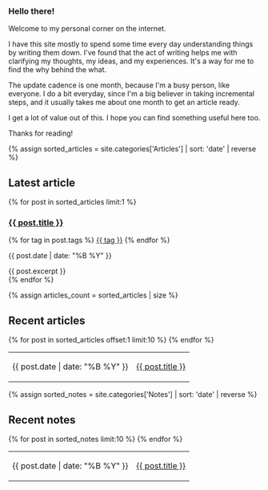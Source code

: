 ### Hello there!

Welcome to my personal corner on the internet.

I have this site mostly to spend some time every day understanding things by writing them down. I've found that the act of writing helps me with clarifying my thoughts, my ideas, and my experiences. It's a way for me to find the why behind the what.

The update cadence is one month, because I'm a busy person, like everyone. I do a bit everyday, since I'm a big believer in taking incremental steps, and it usually takes me about one month to get an article ready.

I get a lot of value out of this. I hope you can find something useful here too.

Thanks for reading!

{% assign sorted_articles = site.categories['Articles'] | sort: 'date' | reverse  %}

<section class="latest">
  <h2> Latest article </h2>
  {% for post in sorted_articles limit:1 %}
    <article>
      <h3><a href="{{ post.url }}">{{ post.title }}</a></h3>
      <div class="tags">
      {% for tag in post.tags %}
      <a class="tag" href="/tags/{{ tag }}">{{ tag }}</a>
      {% endfor %}
      </div>
      <p class="date">{{ post.date | date: "%B %Y" }}</p>
      {{ post.excerpt }}
    </article>
  {% endfor %}
</section>

{% assign articles_count = sorted_articles | size %}
<section class="recent">
    <h2> Recent articles </h2>
  <table>
    {% for post in sorted_articles offset:1 limit:10 %}
      <tr>
        <td class="date">
          <p>{{ post.date | date: "%B %Y" }}</p>
        </td>
        <td class="title">
          <a href="{{ post.url }}">{{ post.title }}</a>
        </td>
      </tr>
    {% endfor %}
  </table>
</section>

{% assign sorted_notes = site.categories['Notes'] | sort: 'date' | reverse  %}
<section class="recent">
    <h2> Recent notes </h2>
  <table>
    {% for post in sorted_notes limit:10 %}
      <tr>
        <td class="date">
          <p>{{ post.date | date: "%B %Y" }}</p>
        </td>
        <td class="title">
          <a href="{{ post.url }}">{{ post.title }}</a>
        </td>
      </tr>
    {% endfor %}
  </table>
</section>
